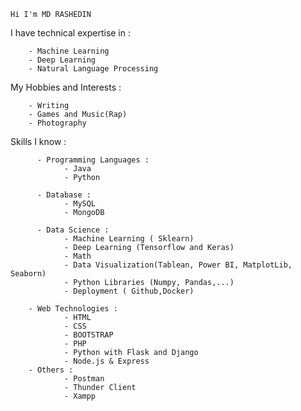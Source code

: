     Hi I'm MD RASHEDIN


    
I have technical expertise in :

        - Machine Learning
        - Deep Learning
        - Natural Language Processing

My Hobbies and Interests :

        - Writing
        - Games and Music(Rap)
        - Photography

Skills I know :


          - Programming Languages :
                - Java
                - Python
                
          - Database :
                - MySQL
                - MongoDB
                
          - Data Science :
                - Machine Learning ( Sklearn)
                - Deep Learning (Tensorflow and Keras)
                - Math
                - Data Visualization(Tablean, Power BI, MatplotLib, Seaborn)
                - Python Libraries (Numpy, Pandas,...)
                - Deployment ( Github,Docker)
                
        - Web Technologies :
                - HTML
                - CSS
                - BOOTSTRAP
                - PHP
                - Python with Flask and Django
                - Node.js & Express
        - Others :
                - Postman
                - Thunder Client
                - Xampp
      
